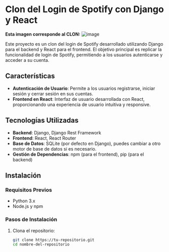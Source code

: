 # Clon del Login de Spotify con Django y React

**Esta imagen corresponde al CLON:**
![image](https://github.com/milkos12/clone-login-spotify/assets/78831533/554c854b-8d73-4e35-92e3-f4d0f5ed74a4)



Este proyecto es un clon del login de Spotify desarrollado utilizando Django para el backend y React para el frontend. El objetivo principal es replicar la funcionalidad de login de Spotify, permitiendo a los usuarios autenticarse y acceder a su cuenta.

## Características

- **Autenticación de Usuario**: Permite a los usuarios registrarse, iniciar sesión y cerrar sesión en sus cuentas.
- **Frontend en React**: Interfaz de usuario desarrollada con React, proporcionando una experiencia de usuario intuitiva y responsive.

## Tecnologías Utilizadas

- **Backend**: Django, Django Rest Framework
- **Frontend**: React, React Router
- **Base de Datos**: SQLite (por defecto en Django), puedes cambiar a otro motor de base de datos si es necesario.
- **Gestión de Dependencias**: npm (para el frontend), pip (para el backend)

## Instalación

### Requisitos Previos

- Python 3.x
- Node.js y npm

### Pasos de Instalación

1. Clona el repositorio:

   ```bash
   git clone https://tu-repositorio.git
   cd nombre-del-repositorio

